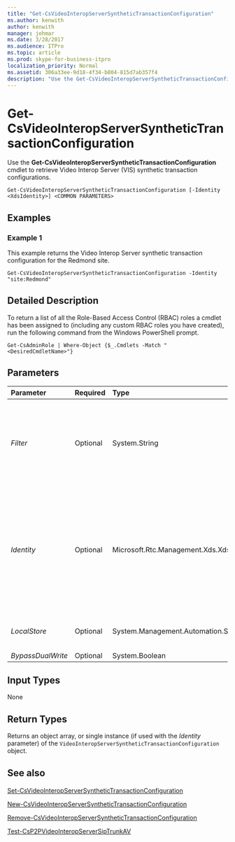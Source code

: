 ```yaml
---
title: "Get-CsVideoInteropServerSyntheticTransactionConfiguration"
ms.author: kenwith
author: kenwith
manager: johmar
ms.date: 3/28/2017
ms.audience: ITPro
ms.topic: article
ms.prod: skype-for-business-itpro
localization_priority: Normal
ms.assetid: 306a33ee-9d18-4f34-b804-815d7ab357f4
description: "Use the Get-CsVideoInteropServerSyntheticTransactionConfiguration cmdlet to retrieve Video Interop Server (VIS) synthetic transaction configurations."
---
```


# Get-CsVideoInteropServerSyntheticTransactionConfiguration
 
Use the **Get-CsVideoInteropServerSyntheticTransactionConfiguration** cmdlet to retrieve Video Interop Server (VIS) synthetic transaction configurations.
  
```
Get-CsVideoInteropServerSyntheticTransactionConfiguration [-Identity <XdsIdentity>] <COMMON PARAMETERS>

```

## Examples
<a name="Examples"> </a>

### Example 1

This example returns the Video Interop Server synthetic transaction configuration for the Redmond site.
  
```
Get-CsVideoInteropServerSyntheticTransactionConfiguration -Identity "site:Redmond"
```

## Detailed Description
<a name="DetailedDescription"> </a>

To return a list of all the Role-Based Access Control (RBAC) roles a cmdlet has been assigned to (including any custom RBAC roles you have created), run the following command from the Windows PowerShell prompt.
  
```
Get-CsAdminRole | Where-Object {$_.Cmdlets -Match "<DesiredCmdletName>"}
```

## Parameters
<a name="DetailedDescription"> </a>

|**Parameter**|**Required**|**Type**|**Description**|
|:-----|:-----|:-----|:-----|
| _Filter_ <br/> |Optional  <br/> |System.String  <br/> |Enables you to use wildcard characters in order to return one or more collections of VIS configuration settings. For example, to return all the settings that have been configured at the site scope use the following syntax:  <br/>  `-Filter "site:*"` <br/> The  _Filter_ and the _Identity_ parameters are mutually exclusive. <br/> |
| _Identity_ <br/> |Optional  <br/> |Microsoft.Rtc.Management.Xds.XdsIdentity  <br/> |The Video Interop Server (VIS) synthetic transaction configuration to be retrieved.  <br/> Wildcard characters such as the asterisk (*) cannot be used with the  _Identity_ parameter. To do a wildcard search for policies, use the _Filter_ parameter instead. <br/> If neither the  _Identity_ nor the _Filter_ parameter is specified, then the **Get-CsVideoInteropServerConfiguration** cmdlet returns all the VIS synthetic transaction configurations in your organization. <br/> |
| _LocalStore_ <br/> |Optional  <br/> |System.Management.Automation.SwitchParameter  <br/> |Retrieves the VIS configuration data from the local replica of the Central Management store rather than from the Central Management store itself.  <br/> |
| _BypassDualWrite_ <br/> |Optional  <br/> |System.Boolean  <br/> |PARAMVALUE: $true | $false  <br/> |
   
## Input Types
<a name="InputTypes"> </a>

None
  
## Return Types
<a name="ReturnTypes"> </a>

Returns an object array, or single instance (if used with the  _Identity_ parameter) of the `VideoInteropServerSyntheticTransactionConfiguration` object.
  
## See also
<a name="ReturnTypes"> </a>

#### 

[Set-CsVideoInteropServerSyntheticTransactionConfiguration](set-csvideointeropserversynthetictransactionconfiguration.md)
  
[New-CsVideoInteropServerSyntheticTransactionConfiguration](new-csvideointeropserversynthetictransactionconfiguration.md)
  
[Remove-CsVideoInteropServerSyntheticTransactionConfiguration](remove-csvideointeropserversynthetictransactionconfiguration.md)
  
[Test-CsP2PVideoInteropServerSipTrunkAV](test-csp2pvideointeropserversiptrunkav.md)

